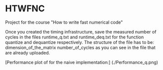 # HTWFNC
Project for the course "How to write fast numerical code"

Once you created the timing infrastructure, save the measured number of cycles in the files runtime_q.txt and runtime_deq.txt for the function quantize and dequantize respectively. The structure of the file has to be: dimension_of_the_matrix number_of_cycles as you can see in the file that are already uploaded. 

[Performance plot of for the naive implementation:] (./Performance_q.png)
